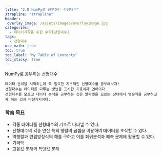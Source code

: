 ```yaml
---
title: "2.0 NumPy로 공부하는 선형대수"
strapline: "strapline"
header:
 overlay_image: /assets/images/overlayimage.jpg
categories: 
  - 데이터과학을 위한 수학[선형대수]
tags:
  - 선형대수
use_math: true
toc: true
toc_label: "My Table of Contents" 
toc_sticky: true
---
```

NumPy로 공부하는 선형대수

    데이터 분석을 시작하는데 꼭 필요한 기초적인 선형대수를 공부해보자!  
    선형대수는 데이터를 다루는 방법을 표시한 기호이자 언어이다.  
    선형대수를 모르고 데이터 분석을 공부하는 것은 알파벳을 모르는 상태에서 영문학을 공부하고자 하는 것과 마찬가지이다.

### 학습 목표
* 각종 데이터를 선형대수의 기호로 나타낼 수 있다.
* 선형대수의 각종 연산 특히 행렬의 곱셈을 이용하여 데이터를 조작할 수 있다.
* 역행렬과 연립방정식의 해를 구하고 이를 회귀분석과 예측 문제에 활용할 수 있다.
* 기하학
* 고윳값 분해와 특잇값 분해